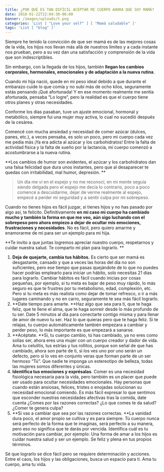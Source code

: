 ```yaml
---
title: ¿POR QUÉ ES TAN DIFÍCIL ACEPTAR MI CUERPO AHORA QUE SOY MAMÁ?
date: 2018-01-22T22:04:30-06:00
banner: /images/uploads/t.png
categories: 'List [ "Love your self" ] [ "Mamá saludable" ]'
tags: 'List [ "blog" ]'
---
```

Siempre he tenido la convicción de que ser mamá es de las mejores cosas de la vida, los hijos nos llevan más allá de nuestros límites y a cada instante nos prueban, pero a su vez dan una satisfacción y comprensión de la vida que son indescriptibles. 

Sin embargo, con la llegada de los hijos, también **llegan los cambios corporales, hormonales, emocionales y de adaptación a la nueva rutina**.

Cuando mi hija nació, quede en mi peso ideal debido a que durante el embarazo cuide lo que comía y no subí más de ocho kilos, seguramente estás pensando ¡Qué afortunada! Y en ese momento realmente me sentía afortunada, pensaba “Lo logre”, pero la realidad es que el cuerpo tiene otros planes y otras necesidades.

Conforme los días pasaban, tuve un ajuste emocional, hormonal y metabólico, siempre fui una mujer muy activa, lo cual no sucedió después de la cesárea.

Comencé con mucha ansiedad y necesidad de comer azúcar (dulces, panes, etc.), a veces pensaba, es solo un poco, pero mi cuerpo cada vez me pedía más ¡Ya era adicta al azúcar y los carbohidratos! Entre la falta de actividad física y la falta de sueño por la lactancia, mi cuerpo comenzó a acostumbrarse a la nueva rutina. 

**Los cambios de humor son evidentes, el azúcar y los carbohidratos dan una falsa felicidad que dura unos instantes, pero que al desaparecer te quedas con irritabilidad, mal humor, depresión.**

> Un día me vi en el espejo y no me reconocí, en mi mente seguía siendo delgada pero el espejo me decía lo contrario, poco a poco comencé a descuidarme, dejar de verme realmente al espejo, empecé a perder mi seguridad y a sentir culpa por mi sobrepeso.

Cuando no tienes hijos es fácil juzgar, si tienes hijos y no has pasado por algo así, te felicito. Definitivamente **en** **mi caso mi cuerpo ha cambiado mucho y también la forma en que me veo, aún sigo luchando con el sobrepeso pero ahora empiezo a dejar de ocultar mis emociones, frustraciones y necesidades**. No es fácil, pero quiero amarme y enamorarme de mí para ser un ejemplo para mi hija.

**Te invito a que juntas logremos apreciar nuestro cuerpo, respetarnos y cuidar nuestra salud. Te comparto mi plan para lograrlo.**

1. **Deja de quejarte, cambia tus hábitos.** Es cierto que ser mamá es desgastante, cansado y que a veces las horas del día no son suficientes, pero ese tiempo que pasas quejándote de lo que no puedes hacer podrías emplearlo para iniciar un hábito, solo necesitas 21 días para lograrlo. Cambiar hábitos es fácil cuando inicias por cosas pequeñas, por ejemplo, si tu meta es bajar de peso muy rápido, lo más seguro es que te frustres por tu metabolismo, edad, complexión, etc. Pero si tu meta es más realista como dejar de tomar refresco, o ir a más lugares caminando y no en carro, seguramente te sea más fácil lograrlo.
2. **Date tiempo para amarte. **Haz algo que sea para ti, que te haga feliz, que te llene el alma, que te haga sonreír desde lo más profundo de tu ser. Date 5 minutos al día para conectarte contigo misma y para llenar de amor de nuevo tu ser. Haz lo que quieras pero que te haga feliz. Si te relajas, tu cuerpo automáticamente también empezara a cambiar y perder peso, lo más importante es que empezará a sanarse.
3. **Acéptate. **Si, tu cuerpo cambio, tú has cambiado, ya no eres como solías ser, ahora eres una mujer con un cuerpo creador y dador de vida. Ama tu celulitis, tus estrías y tus rollitos, porque son señal de que has cambiado, ahora son parte de ti, si los ves uno por uno serán un defecto, pero si lo ves en conjunto veras que forman parte de un ser hermoso “Tú”. Que nadie te imponga un estereotipo de belleza, todas las mujeres somos diferentes y únicas.
4. **Identifica tus emociones y exprésalas**. Comer es una necesidad fisiológica necesaria para la vida, pero también es un placer que puede ser usado para ocultar necesidades emocionales. Hay personas que cuando están ansiosas, felices, tristes o enojadas solucionan su necesidad emocional comiendo. Es más fácil expresar lo que sentimos que esconder nuestras necesidades afectivas tras la comida, date cuenta ¿Comes por las razones correctas? ¿Lo que comes te da salud? ¿Comer te genera culpa?
5. **Si vas a cambiar que sea por las razones correctas. **La vanidad dura poco, el amor propio se cultiva y es para siempre. Tú cuerpo nunca será perfecto de la forma que te imaginas, será perfecto a su manera, pero eso no significa que te darás por vencida. Identifica cuál es tu motivación para cambiar, por ejemplo: Una forma de amar a los hijos es cuidar nuestra salud y ser un ejemplo. Se feliz y plena en tus propios términos.

Sé que lograrlo se dice fácil pero se requiere determinación y acciones. Entre el caos, los hijos y las obligaciones, busca un espacio para ti. Ama tu cuerpo, ama tu vida.
